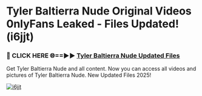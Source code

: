 # Tyler Baltierra Nude Original Videos 0nlyFans Leaked - Files Updated! (i6jjt)

<h3>🔴 CLICK HERE 🌐==►► <a href="https://tinyurl.com/4mcuefdz" rel="nofollow">Tyler Baltierra Nude Updated Files</a></h3>

Get Tyler Baltierra Nude and all content. Now you can access all videos and pictures of Tyler Baltierra Nude. New Updated Files 2025!

[![i6jjt](https://i.imgur.com/StAQSOY.gif)](https://tinyurl.com/4mcuefdz)
